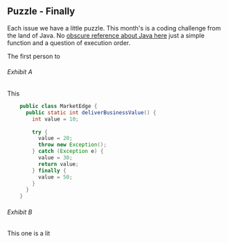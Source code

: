 ## Puzzle - Finally
Each issue we have a little puzzle. This month's is a coding challenge from the land of Java. No [obscure reference about Java here](/link_me) just a simple function and a question of execution order.

The first person to 

###### Exhibit A
This
```java
    public class MarketEdge {
      public static int deliverBusinessValue() {
        int value = 10;
        
        try {
          value = 20;
          throw new Exception();
        } catch (Exception e) {
          value = 30;
          return value;  
        } finally {
          value = 50;
        }
      }
    }
```

###### Exhibit B

This one is a lit


